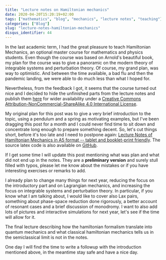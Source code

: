 ```yaml
---
title: "Lecture notes on Hamiltonian mechanics"
date: 2020-04-20T15:20:19+02:00
tags: ["mathematics", "blog", "mechanics", "lecture notes", "teaching"]
categories: ["Blog"]
slug: "lecture-notes-hamiltonian-mechanics"
disqus_identifier: 44
---
```


In the last academic term, I had the great pleasure to teach Hamiltonian Mechanics, an optional master course for mathematics and physics students.
Even though the course was based on Arnold's beautiful book, my plan for the course was to give a panoramic on the modern theory of integrable systems and perturbation theory. Of course, my grand plan, was way to optimistic. And between the time available, a bad flu and then the pandemic landing, we were able to do much less than what I hoped for.

Nevertheless, from the feedback I got, it seems that the course turned out nice and I decided to hide the unfinished parts from the lecture notes and publish them [here](https://github.com/mseri/hammech20/releases "Lecture Notes PDF") for wider availability under a [Creative Commons Attribution-NonCommercial-ShareAlike 4.0 International License](https://creativecommons.org/licenses/by-nc-sa/4.0/).

My original plan for this post was to give a very brief introduction to the topic, using a pendulum and a spring as motivating examples, but I've been dragging this post for a month and I could never find time to sit down and concentrate long enough to prepare something decent.
So, let's cut things short, before it's too late and I need to postpone again: [Lecture Notes of Hamiltonian Mechanics in A5 format -- tablet and booklet-print friendly](https://github.com/mseri/hammech20/releases/download/v1.0/HamMech2020.pdf "Lecture Notes PDF").
The source latex code is also available on [GitHub](https://github.com/mseri/hammech20).

If I get some time I will update this post mentioning what was plan and what did not end up in the notes.
They are a **preliminary version** and surely stull filled with typos, please let me know about the mistakes or if you have interesting exercises or remarks to add.

I already plan to change many things for next year, reducing the focus on the introductory part and on Lagrangian mechanics, and increasing the focus on integrable systems and perturbation theory. In particular, if you know what I am talking about, I would like to cover also Lax pairs, something about phase-space reduction done rigorously, a better account of resonant cases and a brief discussion of monodromy.
I want to also add lots of pictures and interactive simulations for next year, let's see if the time will allow for it.

The final lecture describing how the hamiltonian formalism translate into quantum mechanics and what classical hamiltonian mechanics tells us in the semiclassical limit is not in the notes.

One day I will find the time to write a followup with the introduction mentioned above, in the meantime stay safe and have a nice day.
